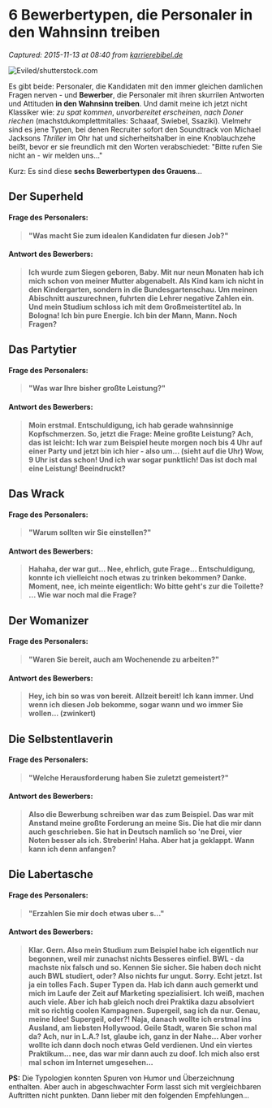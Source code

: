 # 6 Bewerbertypen, die Personaler in den Wahnsinn treiben

_Captured: 2015-11-13 at 08:40 from [karrierebibel.de](http://karrierebibel.de/6-bewerbertypen-die-personaler-in-den-wahnsinn-treiben/)_

![Eviled/shutterstock.com](http://karrierebibel.de/wp-content/uploads/2015/07/Vorstellungsgespräch_retten_Jobinterview_Schämen_Chef.jpg)

Es gibt beide: Personaler, die Kandidaten mit den immer gleichen damlichen Fragen nerven - und **Bewerber**, die Personaler mit ihren skurrilen Antworten und Attituden **in den Wahnsinn treiben**. Und damit meine ich jetzt nicht Klassiker wie: _zu spat kommen_, _unvorbereitet erscheinen_, _nach Doner riechen_ (machstdukomplettmitalles: Schaaaf, Swiebel, Ssaziki). Vielmehr sind es jene Typen, bei denen Recruiter sofort den Soundtrack von Michael Jacksons _Thriller_ im Ohr hat und sicherheitshalber in eine Knoblauchzehe beißt, bevor er sie freundlich mit den Worten verabschiedet: "Bitte rufen Sie nicht an - wir melden uns..."

Kurz: Es sind diese **sechs Bewerbertypen des Grauens**...

## Der Superheld

#### Frage des Personalers:

> **"Was macht Sie zum idealen Kandidaten fur diesen Job?"**

#### Antwort des Bewerbers:

> **Ich wurde zum Siegen geboren, Baby. Mit nur neun Monaten hab ich mich schon von meiner Mutter abgenabelt. Als Kind kam ich nicht in den Kindergarten, sondern in die Bundesgartenschau. Um meinen Abischnitt auszurechnen, fuhrten die Lehrer negative Zahlen ein. Und mein Studium schloss ich mit dem Großmeistertitel ab. In Bologna! Ich bin pure Energie. Ich bin der Mann, Mann. Noch Fragen?**

## Das Partytier

#### Frage des Personalers:

> **"Was war Ihre bisher großte Leistung?"**

#### Antwort des Bewerbers:

> **Moin erstmal. Entschuldigung, ich hab gerade wahnsinnige Kopfschmerzen. So, jetzt die Frage: Meine großte Leistung? Ach, das ist leicht: Ich war zum Beispiel heute morgen noch bis 4 Uhr auf einer Party und jetzt bin ich hier - also um... (sieht auf die Uhr) Wow, 9 Uhr ist das schon! Und ich war sogar punktlich! Das ist doch mal eine Leistung! Beeindruckt?**

## Das Wrack

#### Frage des Personalers:

> **"Warum sollten wir Sie einstellen?"**

#### Antwort des Bewerbers:

> **Hahaha, der war gut... Nee, ehrlich, gute Frage... Entschuldigung, konnte ich vielleicht noch etwas zu trinken bekommen? Danke. Moment, nee, ich meinte eigentlich: Wo bitte geht's zur die Toilette? ... Wie war noch mal die Frage?**

## Der Womanizer

#### Frage des Personalers:

> **"Waren Sie bereit, auch am Wochenende zu arbeiten?"**

#### Antwort des Bewerbers:

> **Hey, ich bin so was von bereit. Allzeit bereit! Ich kann immer. Und wenn ich diesen Job bekomme, sogar wann und wo immer Sie wollen... (zwinkert)**

## Die Selbstentlaverin

#### Frage des Personalers:

> **"Welche Herausforderung haben Sie zuletzt gemeistert?"**

#### Antwort des Bewerbers:

> **Also die Bewerbung schreiben war das zum Beispiel. Das war mit Anstand meine großte Forderung an meine Sis. Die hat die mir dann auch geschrieben. Sie hat in Deutsch namlich so 'ne Drei, vier Noten besser als ich. Streberin! Haha. Aber hat ja geklappt. Wann kann ich denn anfangen?**

## Die Labertasche

#### Frage des Personalers:

> **"Erzahlen Sie mir doch etwas uber s..."**

#### Antwort des Bewerbers:

> **Klar. Gern. Also mein Studium zum Beispiel habe ich eigentlich nur begonnen, weil mir zunachst nichts Besseres einfiel. BWL - da machste nix falsch und so. Kennen Sie sicher. Sie haben doch nicht auch BWL studiert, oder? Also nichts fur ungut. Sorry. Echt jetzt. Ist ja ein tolles Fach. Super Typen da. Hab ich dann auch gemerkt und mich im Laufe der Zeit auf Marketing spezialisiert. Ich weiß, machen auch viele. Aber ich hab gleich noch drei Praktika dazu absolviert mit so richtig coolen Kampagnen. Supergeil, sag ich da nur. Genau, meine Idee! Supergeil, oder?! Naja, danach wollte ich erstmal ins Ausland, am liebsten Hollywood. Geile Stadt, waren Sie schon mal da? Ach, nur in L.A.? Ist, glaube ich, ganz in der Nahe... Aber vorher wollte ich dann doch noch etwas Geld verdienen. Und ein viertes Praktikum... nee, das war mir dann auch zu doof. Ich mich also erst mal schon im Internet umgesehen...**

**PS:** Die Typologien konnten Spuren von Humor und Überzeichnung enthalten. Aber auch in abgeschwachter Form lasst sich mit vergleichbaren Auftritten nicht punkten. Dann lieber mit den folgenden Empfehlungen...
